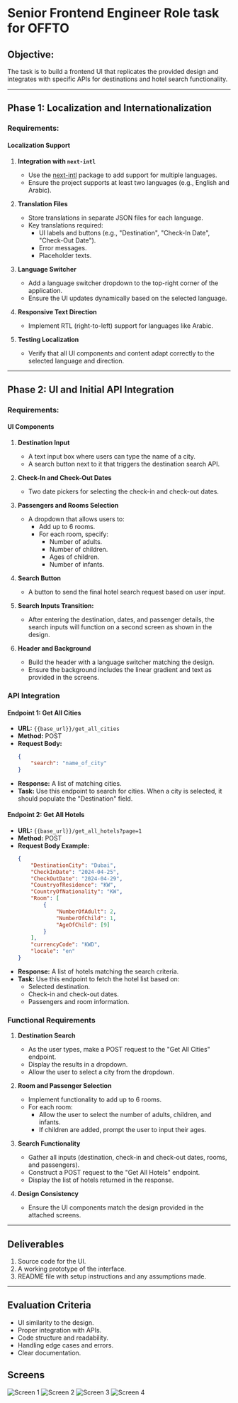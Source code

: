 # Senior Frontend Engineer Role task for OFFTO

## Objective:
The task is to build a frontend UI that replicates the provided design and integrates with specific APIs for destinations and hotel search functionality.

---

## Phase 1: Localization and Internationalization

### Requirements:
#### Localization Support
1. **Integration with `next-intl`**
   - Use the [next-intl](https://next-intl.dev/) package to add support for multiple languages.
   - Ensure the project supports at least two languages (e.g., English and Arabic).

2. **Translation Files**
   - Store translations in separate JSON files for each language.
   - Key translations required:
     - UI labels and buttons (e.g., "Destination", "Check-In Date", "Check-Out Date").
     - Error messages.
     - Placeholder texts.

3. **Language Switcher**
   - Add a language switcher dropdown to the top-right corner of the application.
   - Ensure the UI updates dynamically based on the selected language.

4. **Responsive Text Direction**
   - Implement RTL (right-to-left) support for languages like Arabic.

5. **Testing Localization**
   - Verify that all UI components and content adapt correctly to the selected language and direction.

---

## Phase 2: UI and Initial API Integration

### Requirements:
#### UI Components
1. **Destination Input**
   - A text input box where users can type the name of a city.
   - A search button next to it that triggers the destination search API.

2. **Check-In and Check-Out Dates**
   - Two date pickers for selecting the check-in and check-out dates.

3. **Passengers and Rooms Selection**
   - A dropdown that allows users to:
     - Add up to 6 rooms.
     - For each room, specify:
       - Number of adults.
       - Number of children.
       - Ages of children.
       - Number of infants.

4. **Search Button**
   - A button to send the final hotel search request based on user input.

5. **Search Inputs Transition:**
   - After entering the destination, dates, and passenger details, the search inputs will function on a second screen as shown in the design.

6. **Header and Background**
   - Build the header with a language switcher matching the design.
   - Ensure the background includes the linear gradient and text as provided in the screens.

### API Integration
#### Endpoint 1: Get All Cities
- **URL:** `{{base_url}}/get_all_cities`
- **Method:** POST
- **Request Body:**
  ```json
  {
      "search": "name_of_city"
  }
  ```
- **Response:** A list of matching cities.
- **Task:** Use this endpoint to search for cities. When a city is selected, it should populate the "Destination" field.

#### Endpoint 2: Get All Hotels
- **URL:** `{{base_url}}/get_all_hotels?page=1`
- **Method:** POST
- **Request Body Example:**
  ```json
  {
      "DestinationCity": "Dubai",
      "CheckInDate": "2024-04-25",
      "CheckOutDate": "2024-04-29",
      "CountryofResidence": "KW",
      "CountryOfNationality": "KW",
      "Room": [
          {
              "NumberOfAdult": 2,
              "NumberOfChild": 1,
              "AgeOfChild": [9]
          }
      ],
      "currencyCode": "KWD",
      "locale": "en"
  }
  ```
- **Response:** A list of hotels matching the search criteria.
- **Task:** Use this endpoint to fetch the hotel list based on:
  - Selected destination.
  - Check-in and check-out dates.
  - Passengers and room information.

### Functional Requirements
1. **Destination Search**
   - As the user types, make a POST request to the "Get All Cities" endpoint.
   - Display the results in a dropdown.
   - Allow the user to select a city from the dropdown.

2. **Room and Passenger Selection**
   - Implement functionality to add up to 6 rooms.
   - For each room:
     - Allow the user to select the number of adults, children, and infants.
     - If children are added, prompt the user to input their ages.

3. **Search Functionality**
   - Gather all inputs (destination, check-in and check-out dates, rooms, and passengers).
   - Construct a POST request to the "Get All Hotels" endpoint.
   - Display the list of hotels returned in the response.

4. **Design Consistency**
   - Ensure the UI components match the design provided in the attached screens.

---

## Deliverables
1. Source code for the UI.
2. A working prototype of the interface.
3. README file with setup instructions and any assumptions made.

---

## Evaluation Criteria
- UI similarity to the design.
- Proper integration with APIs.
- Code structure and readability.
- Handling edge cases and errors.
- Clear documentation.



## Screens

![Screen 1](./public/screen-1.png)
![Screen 2](./public/screen-2.png)
![Screen 3](./public/screen-3.png)
![Screen 4](./public/screen-4.png)
